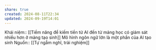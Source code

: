 ```yaml
---
share: true
created: 2024-08-11T22:34
updated: 2024-09-19T14:01
---
```

Khái niệm:: 
[[Tiềm năng để kiếm tiền từ AI đến từ mảng học có giám sát nhiều hơn ở mảng tạo sinh]]
Mô hình ngôn ngữ lớn là một phần của AI tạo sinh
Nguồn:: [[Tự ngẫm nghĩ, trải nghiệm]]